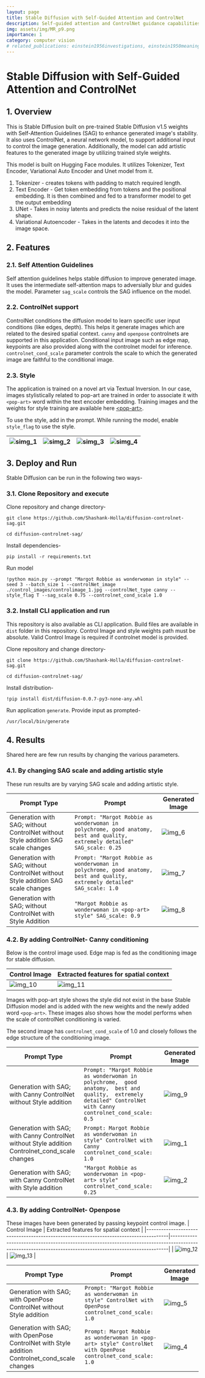 ```yaml
---
layout: page
title: Stable Diffusion with Self-Guided Attention and ControlNet
description: Self-guided attention and ControlNet guidance capabilities on pre-trained Stable Diffusion.
img: assets/img/MR_p9.png
importance: 1
category: computer vision
# related_publications: einstein1956investigations, einstein1950meaning
---
```


# Stable Diffusion with Self-Guided Attention and ControlNet

## 1. Overview

This is Stable Diffusion built on pre-trained Stable Diffusion v1.5 weights with Self-Attention Guidelines (SAG) to enhance generated image's stability. It also uses ControlNet, a neural network model, to support additional input to control the image generation. Additionally, the model can add artistic features to the generated image by utilizing trained style weights.

This model is built on Hugging Face modules. It utilizes Tokenizer, Text Encoder, Variational Auto Encoder and Unet model from it.

1. Tokenizer - creates tokens with padding to match required length.
2. Text Encoder - Get token embedding from tokens and the positional embedding. It is then combined and fed to a transformer model to get the output embedding
3. UNet - Takes in noisy latents and predicts the noise residual of the latent shape.
4. Variational Autoencoder - Takes in the latents and decodes it into the image space.

## 2. Features

### 2.1. Self Attention Guidelines

Self attention guidelines helps stable diffusion to improve generated image. It uses the intermediate self-attention maps to adversially blur and guides the model. Parameter `sag_scale` controls the SAG influence on the model.

### 2.2. ControlNet support

ControlNet conditions the diffusion model to learn specific user input conditions (like edges, depth). This helps it generate images which are related to the desired spatial context. `canny` and `openpose` controlnets are supported in this application. Conditional input image such as edge map, keypoints are also provided along with the controlnet model for inference.
`controlnet_cond_scale` parameter controls the scale to which the generated image are faithful to the conditional image.

### 2.3. Style

The application is trained on a novel art via Textual Inversion. In our case, images stylistically related to pop-art are trained in order to associate it with `<pop-art>` word within the text encoder embedding. Training images and the weights for style training are available here [\<pop-art\>](https://huggingface.co/sd-concepts-library/pop-art).

To use the style, add <pop-art> in the prompt. While running the model, enable `style_flag` to use the style.

| ![simg_1](results/popart-3.jpg) | ![simg_2](results/popart-4.jpg) | ![simg_3](results/popart-5.jpg) | ![simg_4](results/popart-7.jpg) |
| ------------------------------- | ------------------------------- | ------------------------------- | ------------------------------- |

## 3. Deploy and Run

Stable Diffusion can be run in the following two ways-

### 3.1. Clone Repository and execute

Clone repository and change directory-

```
git clone https://github.com/Shashank-Holla/diffusion-controlnet-sag.git

cd diffusion-controlnet-sag/
```

Install dependencies-

```
pip install -r requirements.txt
```

Run model

```
!python main.py --prompt "Margot Robbie as wonderwoman in style" --seed 3 --batch_size 1 --controlNet_image ./control_images/controlimage_1.jpg --controlNet_type canny --style_flag T --sag_scale 0.75 --controlnet_cond_scale 1.0
```

### 3.2. Install CLI application and run

This repository is also available as CLI application. Build files are available in `dist` folder in this repository. Control Image and style weights path must be absolute. Valid Control Image is required if controlnet model is provided.

Clone repository and change directory-

```
git clone https://github.com/Shashank-Holla/diffusion-controlnet-sag.git

cd diffusion-controlnet-sag/
```

Install distribution-

```
!pip install dist/diffusion-0.0.7-py3-none-any.whl
```

Run application `generate`. Provide input as prompted-

```
/usr/local/bin/generate
```

## 4. Results

Shared here are few run results by changing the various parameters.

### 4.1. By changing SAG scale and adding artistic style

These run results are by varying SAG scale and adding artistic style.

| Prompt Type                                                                      | Prompt                                                                                                                         | Generated Image             |
| -------------------------------------------------------------------------------- | ------------------------------------------------------------------------------------------------------------------------------ | --------------------------- |
| Generation with SAG; without ControlNet without Style addition SAG scale changes | `Prompt: "Margot Robbie as wonderwoman in  polychrome, good anatomy,  best and quality, extremely detailed"  SAG_scale: 0.25 ` | ![img_6](results/MR_p6.png) |
| Generation with SAG; without ControlNet without Style addition SAG scale changes | `Prompt: "Margot Robbie as wonderwoman in  polychrome, good anatomy,  best and quality, extremely detailed" SAG_scale: 1.0`    | ![img_7](results/MR_p7.png) |
| Generation with SAG; without ControlNet with Style Addition                      | `"Margot Robbie as wonderwoman in <pop-art> style" SAG_scale: 0.9`                                                             | ![img_8](results/MR_p8.png) |

### 4.2. By adding ControlNet- Canny conditioning

Below is the control image used. Edge map is fed as the conditioning image for stable diffusion.

| Control Image                 | Extracted features for spatial context |
| ----------------------------- | -------------------------------------- |
| ![img_10](results/MR_p10.png) | ![img_11](results/MR_p11.png)          |

Images with pop-art style shows the style did not exist in the base Stable Diffusion model and is added with the new weights and the newly added word `<pop-art>`. These images also shows how the model performs when the scale of controlNet conditioning is varied.

The second image has `controlnet_cond_scale` of 1.0 and closely follows the edge structure of the conditioning image.

| Prompt Type                                                                                     | Prompt                                                                                                                                                          | Generated Image             |
| ----------------------------------------------------------------------------------------------- | --------------------------------------------------------------------------------------------------------------------------------------------------------------- | --------------------------- |
| Generation with SAG; with Canny ControlNet without Style addition                               | `Prompt: "Margot Robbie as wonderwoman in polychrome,  good anatomy,  best and quality,  extremely detailed" ControlNet with Canny controlnet_cond_scale: 0.5 ` | ![img_9](results/MR_p9.png) |
| Generation with SAG; with Canny ControlNet without Style addition Controlnet_cond_scale changes | `Prompt: Margot Robbie as wonderwoman in style" ControlNet with Canny  controlnet_cond_scale: 1.0`                                                              | ![img_1](results/MR_p1.png) |
| Generation with SAG; with Canny ControlNet with Style addition                                  | `"Margot Robbie as wonderwoman in <pop-art> style" controlnet_cond_scale: 0.25`                                                                                 | ![img_2](results/MR_p2.png) |

### 4.3. By adding ControlNet- Openpose

These images have been generated by passing keypoint control image.
| Control Image | Extracted features for spatial context |
|---------------------------------------------------------------------------------------|-----------------------------------------------------------------------------------------------------------------------------------------------------------|
| ![img_12](results/MR_p12.png) | ![img_13](results/MR_p13.png) |

| Prompt Type                                                                                     | Prompt                                                                                                          | Generated Image             |
| ----------------------------------------------------------------------------------------------- | --------------------------------------------------------------------------------------------------------------- | --------------------------- |
| Generation with SAG; with OpenPose ControlNet without Style addition                            | `Prompt: "Margot Robbie as wonderwoman in style" ControlNet with OpenPose controlnet_cond_scale: 1.0 `          | ![img_5](results/MR_p5.png) |
| Generation with SAG; with OpenPose ControlNet with Style addition Controlnet_cond_scale changes | `Prompt: Margot Robbie as wonderwoman in <pop-art> style" ControlNet with OpenPose  controlnet_cond_scale: 1.0` | ![img_4](results/MR_p4.png) |
